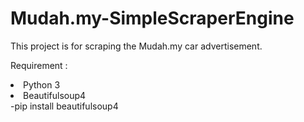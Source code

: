 # Mudah.my-SimpleScraperEngine

This project is for scraping the Mudah.my car advertisement.

Requirement :
<li>Python 3</li>
<li>Beautifulsoup4</li>
-pip install beautifulsoup4
